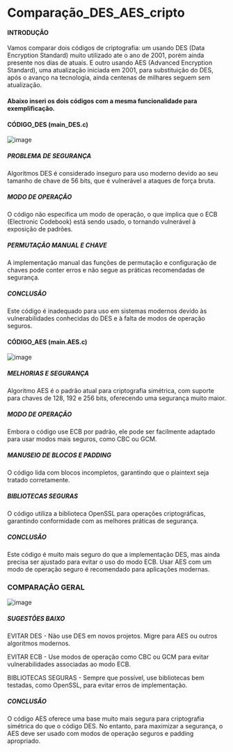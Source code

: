 # Comparação_DES_AES_cripto

####  INTRODUÇÃO
Vamos comparar dois códigos de criptografia: um usando DES (Data Encryption Standard) muito utilizado ate o ano de 2001, porém ainda presente nos dias de atuais. 
E outro usando AES (Advanced Encryption Standard), uma atualização iniciada em 2001, para substituição do DES, após o avanço na tecnologia, ainda centenas de milhares seguem sem atualização.


#### Abaixo inseri os dois códigos com a mesma funcionalidade para exemplificação.

#### CÓDIGO_DES (main_DES.c)

![image](https://github.com/user-attachments/assets/ef85bb78-72ec-4fee-9b6f-5823a9d93d6a)

##### PROBLEMA DE SEGURANÇA 
Algoritmos DES é considerado inseguro para uso moderno devido ao seu tamanho de chave de 56 bits, que é vulnerável a ataques de força bruta.

##### MODO DE OPERAÇÃO 
O código não especifica um modo de operação, o que implica que o ECB (Electronic Codebook) está sendo usado, o tornando vulnerável à exposição de padrões.

##### PERMUTAÇÃO MANUAL E CHAVE
A implementação manual das funções de permutação e configuração de chaves pode conter erros e não segue as práticas recomendadas de segurança.

##### CONCLUSÃO
Este código é inadequado para uso em sistemas modernos devido às vulnerabilidades conhecidas do DES e à falta de modos de operação seguros.






#### CÓDIGO_AES (main.AES.c)

![image](https://github.com/user-attachments/assets/f0306dcd-2a47-49e5-bf46-7f08ca9250cd)


##### MELHORIAS E SEGURANÇA
Algoritmo AES é o padrão atual para criptografia simétrica, com suporte para chaves de 128, 192 e 256 bits, oferecendo uma segurança muito maior.

##### MODO DE OPERAÇÃO
Embora o código use ECB por padrão, ele pode ser facilmente adaptado para usar modos mais seguros, como CBC ou GCM.

##### MANUSEIO DE BLOCOS E PADDING
O código lida com blocos incompletos, garantindo que o plaintext seja tratado corretamente.

##### BIBLIOTECAS SEGURAS
O código utiliza a biblioteca OpenSSL para operações criptográficas, garantindo conformidade com as melhores práticas de segurança.

##### CONCLUSÃO
Este código é muito mais seguro do que a implementação DES, mas ainda precisa ser ajustado para evitar o uso do modo ECB. 
Usar AES com um modo de operação seguro é recomendado para aplicações modernas.




### COMPARAÇÃO GERAL

![image](https://github.com/user-attachments/assets/1a845b03-2d0e-4d47-9cfa-823fa8b90bee)


##### SUGESTÕES BAIXO

EVITAR DES - Não use DES em novos projetos. Migre para AES ou outros algoritmos modernos.

EVITAR ECB - Use modos de operação como CBC ou GCM para evitar vulnerabilidades associadas ao modo ECB.

BIBLIOTECAS SEGURAS - Sempre que possível, use bibliotecas bem testadas, como OpenSSL, para evitar erros de implementação.


##### CONCLUSÃO
O código AES oferece uma base muito mais segura para criptografia simétrica do que o código DES. 
No entanto, para maximizar a segurança, o AES deve ser usado com modos de operação seguros e padding apropriado.



